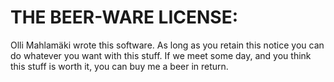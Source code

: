 THE BEER-WARE LICENSE:
======================

Olli Mahlamäki wrote this software. As long as you retain this notice you
can do whatever you want with this stuff. If we meet some day, and you think
this stuff is worth it, you can buy me a beer in return.